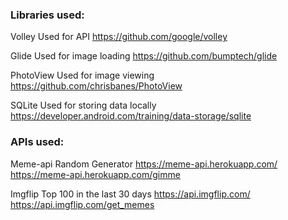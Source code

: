 ### Libraries used:

Volley
Used for API
https://github.com/google/volley

Glide
Used for image loading
https://github.com/bumptech/glide

PhotoView
Used for image viewing
https://github.com/chrisbanes/PhotoView

SQLite
Used for storing data locally
https://developer.android.com/training/data-storage/sqlite

### APIs used:

Meme-api
Random Generator
https://meme-api.herokuapp.com/
https://meme-api.herokuapp.com/gimme

Imgflip
Top 100 in the last 30 days
https://api.imgflip.com/
https://api.imgflip.com/get_memes
